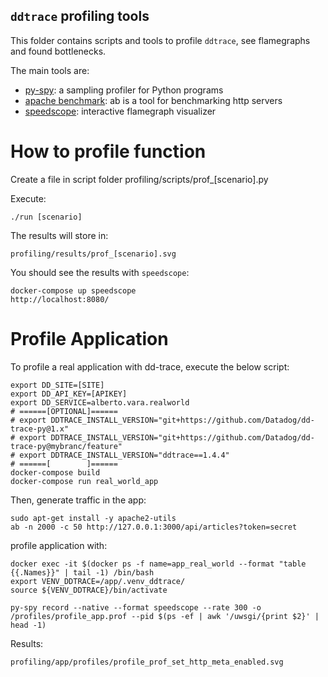 ## `ddtrace` profiling tools

This folder contains scripts and tools to profile `ddtrace`, see flamegraphs and found bottlenecks.

The main tools are:
- [py-spy](https://github.com/benfred/py-spy): a sampling profiler for Python programs
- [apache benchmark](https://httpd.apache.org/docs/2.4/programs/ab.html): ab is a tool for benchmarking http servers
- [speedscope](https://github.com/jlfwong/speedscope): interactive flamegraph visualizer


# How to profile function

Create a file in script folder profiling/scripts/prof_[scenario].py

Execute:
```
./run [scenario]
```

The results will store in:
```
profiling/results/prof_[scenario].svg
```

You should see the results with `speedscope`:

```
docker-compose up speedscope
http://localhost:8080/
```

# Profile Application

To profile a real application with dd-trace, execute the below script:

```                  
export DD_SITE=[SITE]
export DD_API_KEY=[APIKEY]
export DD_SERVICE=alberto.vara.realworld
# ======[OPTIONAL]======
# export DDTRACE_INSTALL_VERSION="git+https://github.com/Datadog/dd-trace-py@1.x"
# export DDTRACE_INSTALL_VERSION="git+https://github.com/Datadog/dd-trace-py@mybranc/feature"
# export DDTRACE_INSTALL_VERSION="ddtrace==1.4.4"
# ======[        ]======
docker-compose build
docker-compose run real_world_app
```

Then, generate traffic in the app:

```
sudo apt-get install -y apache2-utils
ab -n 2000 -c 50 http://127.0.0.1:3000/api/articles?token=secret
```

profile application with:

```
docker exec -it $(docker ps -f name=app_real_world --format "table {{.Names}}" | tail -1) /bin/bash
export VENV_DDTRACE=/app/.venv_ddtrace/
source ${VENV_DDTRACE}/bin/activate

py-spy record --native --format speedscope --rate 300 -o /profiles/profile_app.prof --pid $(ps -ef | awk '/uwsgi/{print $2}' | head -1)
```

Results:

```
profiling/app/profiles/profile_prof_set_http_meta_enabled.svg
```